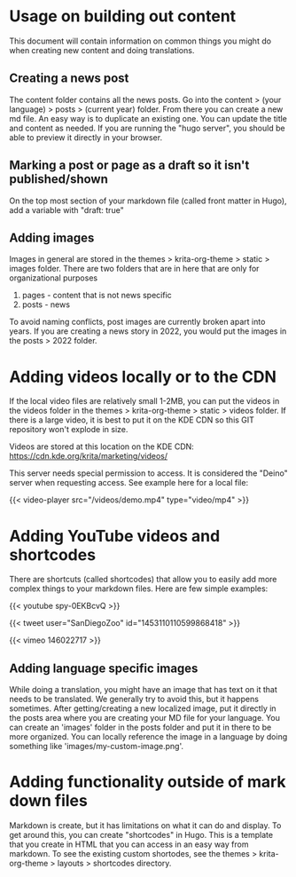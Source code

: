 # Usage on building out content

This document will contain information on common things you might do when creating new content and doing translations.

## Creating a news post
The content folder contains all the news posts. Go into the content > (your language) > posts > (current year) folder. From there you can create a new md file. An easy way is to duplicate an existing one. You can update the title and content as needed. If you are running the "hugo server", you should be able to preview it directly in your browser. 

## Marking a post or page as a draft so it isn't published/shown
On the top most section of your markdown file (called front matter in Hugo), add a variable with "draft: true"

## Adding images
Images in general are stored in the themes > krita-org-theme > static > images folder. There are two folders that are in here that are only for organizational purposes

1. pages - content that is not news specific
1. posts - news

To avoid naming conflicts, post images are currently broken apart into years. If you are creating a news story in 2022, you would put the images in the posts > 2022 folder.

# Adding videos locally or to the CDN

If the local video files are relatively small 1-2MB, you can put the videos in the videos folder in the themes > krita-org-theme > static > videos folder. If there is a large video, it is best to put it on the KDE CDN so this GIT repository won't explode in size.

Videos are stored at this location on the KDE CDN:
https://cdn.kde.org/krita/marketing/videos/

This server needs special permission to access. It is considered the "Deino" server when requesting access. See example here for a local file:

{{< video-player src="/videos/demo.mp4" type="video/mp4" >}}

# Adding YouTube videos and shortcodes
There are shortcuts (called shortcodes) that allow you to easily add more complex things to your markdown files. Here are few simple examples: 

{{< youtube spy-0EKBcvQ >}}

{{< tweet user="SanDiegoZoo" id="1453110110599868418" >}}

{{< vimeo 146022717 >}}


## Adding language specific images
While doing a translation, you might have an image that has text on it that needs to be translated. We generally try to avoid this, but it happens sometimes. After getting/creating a new localized image, put it directly in the posts area where you are creating your MD file for your language. You can create an 'images' folder in the posts folder and put it in there to be more organized. You can locally reference the image in a language by doing something like 'images/my-custom-image.png'. 


# Adding functionality outside of mark down files
Markdown is create, but it has limitations on what it can do and display. To get around this, you can create "shortcodes" in Hugo. This is a template that you create in HTML that you can access in an easy way from markdown. To see the existing custom shortodes, see the themes > krita-org-theme > layouts > shortcodes directory.



